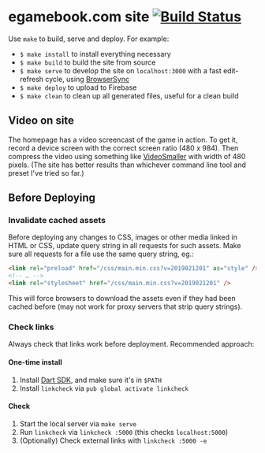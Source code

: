 # egamebook.com site [![Build Status](https://api.cirrus-ci.com/github/filiph/egamebook_site.svg)](https://cirrus-ci.com/github/filiph/egamebook_site)

Use `make` to build, serve and deploy. For example:

* `$ make install` to install everything necessary
* `$ make build` to build the site from source
* `$ make serve` to develop the site on `localhost:3000` with a fast edit-refresh cycle, using
  [BrowserSync](https://www.browsersync.io)
* `$ make deploy` to upload to Firebase
* `$ make clean` to clean up all generated files, useful for a clean build

## Video on site

The homepage has a video screencast of the game in action. To get it, record a device screen with the correct screen ratio (480 x 984). Then compress the video using something like [VideoSmaller](http://www.videosmaller.com/) with width of 480 pixels. (The site has better results than whichever command line tool and preset I've tried so far.)

## Before Deploying

### Invalidate cached assets

Before deploying any changes to CSS, images or other media linked in HTML or CSS, update query
string in all requests for such assets. Make sure all requests for a file use the same query
string, eg.:

```html
<link rel="preload" href="/css/main.min.css?v=2019021201" as="style" />
<!-- … -->
<link rel="stylesheet" href="/css/main.min.css?v=2019021201" />
```

This will force browsers to download the assets even if they had been cached before (may not work
for proxy servers that strip query strings).

### Check links

Always check that links work before deployment. Recommended approach:

#### One-time install 

1. Install [Dart SDK](https://www.dartlang.org/tools/sdk#install), 
   and make sure it's in `$PATH`
2. Install `linkcheck` via `pub global activate linkcheck`

#### Check

1. Start the local server via `make serve`
2. Run `linkcheck` via `linkcheck :5000` (this checks `localhost:5000`)
3. (Optionally) Check external links with `linkcheck :5000 -e`
